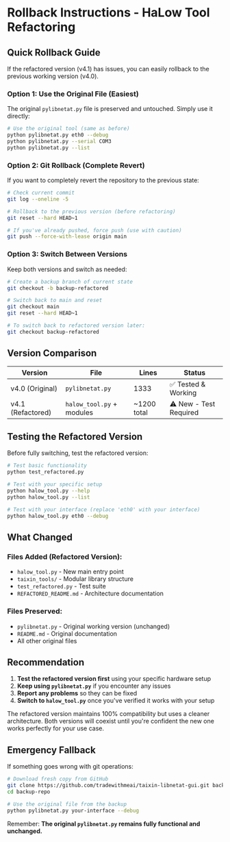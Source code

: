 # Rollback Instructions - HaLow Tool Refactoring

## Quick Rollback Guide

If the refactored version (v4.1) has issues, you can easily rollback to the previous working version (v4.0).

### Option 1: Use the Original File (Easiest)
The original `pylibnetat.py` file is preserved and untouched. Simply use it directly:

```bash
# Use the original tool (same as before)
python pylibnetat.py eth0 --debug
python pylibnetat.py --serial COM3
python pylibnetat.py --list
```

### Option 2: Git Rollback (Complete Revert)
If you want to completely revert the repository to the previous state:

```bash
# Check current commit
git log --oneline -5

# Rollback to the previous version (before refactoring)
git reset --hard HEAD~1

# If you've already pushed, force push (use with caution)
git push --force-with-lease origin main
```

### Option 3: Switch Between Versions
Keep both versions and switch as needed:

```bash
# Create a backup branch of current state
git checkout -b backup-refactored

# Switch back to main and reset
git checkout main
git reset --hard HEAD~1

# To switch back to refactored version later:
git checkout backup-refactored
```

## Version Comparison

| Version | File | Lines | Status |
|---------|------|-------|--------|
| v4.0 (Original) | `pylibnetat.py` | 1333 | ✅ Tested & Working |
| v4.1 (Refactored) | `halow_tool.py` + modules | ~1200 total | ⚠️ New - Test Required |

## Testing the Refactored Version

Before fully switching, test the refactored version:

```bash
# Test basic functionality
python test_refactored.py

# Test with your specific setup
python halow_tool.py --help
python halow_tool.py --list

# Test with your interface (replace 'eth0' with your interface)
python halow_tool.py eth0 --debug
```

## What Changed

### Files Added (Refactored Version):
- `halow_tool.py` - New main entry point
- `taixin_tools/` - Modular library structure
- `test_refactored.py` - Test suite
- `REFACTORED_README.md` - Architecture documentation

### Files Preserved:
- `pylibnetat.py` - Original working version (unchanged)
- `README.md` - Original documentation
- All other original files

## Recommendation

1. **Test the refactored version first** using your specific hardware setup
2. **Keep using `pylibnetat.py`** if you encounter any issues
3. **Report any problems** so they can be fixed
4. **Switch to `halow_tool.py`** once you've verified it works with your setup

The refactored version maintains 100% compatibility but uses a cleaner architecture. Both versions will coexist until you're confident the new one works perfectly for your use case.

## Emergency Fallback

If something goes wrong with git operations:

```bash
# Download fresh copy from GitHub
git clone https://github.com/tradewithmeai/taixin-libnetat-gui.git backup-repo
cd backup-repo

# Use the original file from the backup
python pylibnetat.py your-interface --debug
```

Remember: **The original `pylibnetat.py` remains fully functional and unchanged.**
